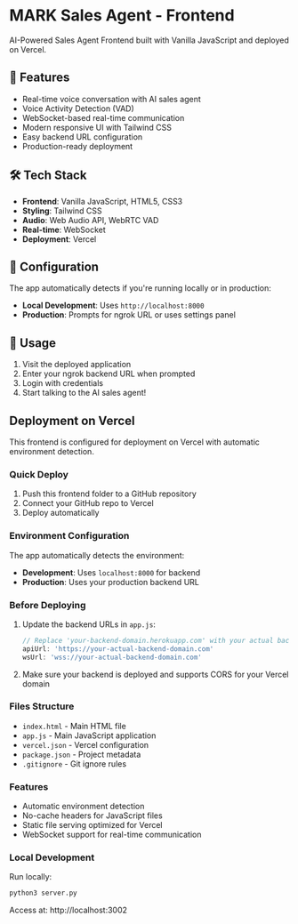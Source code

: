 # MARK Sales Agent - Frontend

AI-Powered Sales Agent Frontend built with Vanilla JavaScript and deployed on Vercel.

## 🚀 Features

- Real-time voice conversation with AI sales agent
- Voice Activity Detection (VAD)
- WebSocket-based real-time communication
- Modern responsive UI with Tailwind CSS
- Easy backend URL configuration
- Production-ready deployment

## 🛠 Tech Stack

- **Frontend**: Vanilla JavaScript, HTML5, CSS3
- **Styling**: Tailwind CSS
- **Audio**: Web Audio API, WebRTC VAD
- **Real-time**: WebSocket
- **Deployment**: Vercel

## 🔧 Configuration

The app automatically detects if you're running locally or in production:

- **Local Development**: Uses `http://localhost:8000`
- **Production**: Prompts for ngrok URL or uses settings panel

## 🎯 Usage

1. Visit the deployed application
2. Enter your ngrok backend URL when prompted
3. Login with credentials
4. Start talking to the AI sales agent!

## Deployment on Vercel

This frontend is configured for deployment on Vercel with automatic environment detection.

### Quick Deploy

1. Push this frontend folder to a GitHub repository
2. Connect your GitHub repo to Vercel
3. Deploy automatically

### Environment Configuration

The app automatically detects the environment:
- **Development**: Uses `localhost:8000` for backend
- **Production**: Uses your production backend URL

### Before Deploying

1. Update the backend URLs in `app.js`:
   ```javascript
   // Replace 'your-backend-domain.herokuapp.com' with your actual backend URL
   apiUrl: 'https://your-actual-backend-domain.com'
   wsUrl: 'wss://your-actual-backend-domain.com'
   ```

2. Make sure your backend is deployed and supports CORS for your Vercel domain

### Files Structure

- `index.html` - Main HTML file
- `app.js` - Main JavaScript application
- `vercel.json` - Vercel configuration
- `package.json` - Project metadata
- `.gitignore` - Git ignore rules

### Features

- Automatic environment detection
- No-cache headers for JavaScript files
- Static file serving optimized for Vercel
- WebSocket support for real-time communication

### Local Development

Run locally:
```bash
python3 server.py
```

Access at: http://localhost:3002
